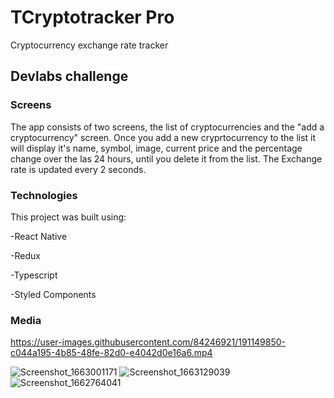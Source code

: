 # TCryptotracker Pro

Cryptocurrency exchange rate tracker

## Devlabs challenge

### Screens

The app consists of two screens, the list of cryptocurrencies and the "add a cryptocurrency" screen. Once you add a new cryprtocurrency to the list it will display it's name, symbol, image, current price and the percentage change over the las 24 hours, until you delete it from the list. The Exchange rate is updated every 2 seconds.

### Technologies

This project was built using:

-React Native

-Redux

-Typescript

-Styled Components

### Media




https://user-images.githubusercontent.com/84246921/191149850-c044a195-4b85-48fe-82d0-e4042d0e16a6.mp4

![Screenshot_1663001171](https://user-images.githubusercontent.com/84246921/191149885-dd0932d7-88ef-4df2-8731-6d90b8ecde96.png)
![Screenshot_1663129039](https://user-images.githubusercontent.com/84246921/191149894-237d20fe-593e-4326-9e6d-320a512021de.png)
![Screenshot_1662764041](https://user-images.githubusercontent.com/84246921/191149902-44d206ff-24ed-487d-9ad1-51e5ca769d3e.png)
